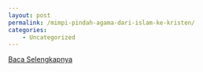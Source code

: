 ```yaml
---
layout: post
permalink: /mimpi-pindah-agama-dari-islam-ke-kristen/
categories:
    - Uncategorized
---
```


[Baca Selengkapnya](/08)